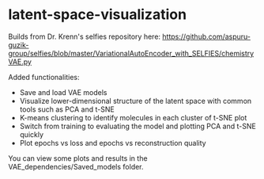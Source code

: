 # latent-space-visualization
Builds from Dr. Krenn's selfies repository here: https://github.com/aspuru-guzik-group/selfies/blob/master/VariationalAutoEncoder_with_SELFIES/chemistryVAE.py

Added functionalities:
- Save and load VAE models
- Visualize lower-dimensional structure of the latent space with common tools such as PCA and t-SNE
- K-means clustering to identify molecules in each cluster of t-SNE plot
- Switch from training to evaluating the model and plotting PCA and t-SNE quickly
- Plot epochs vs loss and epochs vs reconstruction quality

You can view some plots and results in the VAE_dependencies/Saved_models folder.
